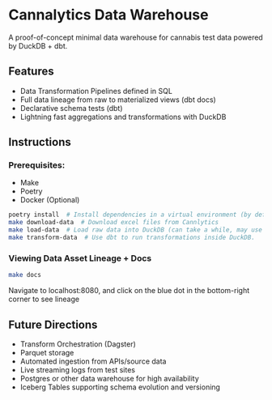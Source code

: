 # Cannalytics Data Warehouse
A proof-of-concept minimal data warehouse for cannabis test data powered by DuckDB + dbt.

## Features
- Data Transformation Pipelines defined in SQL
- Full data lineage from raw to materialized views (dbt docs)
- Declarative schema tests (dbt)
- Lightning fast aggregations and transformations with DuckDB

## Instructions
### Prerequisites:
- Make
- Poetry
- Docker (Optional)

```bash
poetry install  # Install dependencies in a virtual environment (by default Poetry config)
make download-data  # Download excel files from Cannlytics
make load-data  # Load raw data into DuckDB (can take a while, may use up to 5GiB of disk)
make transform-data  # Use dbt to run transformations inside DuckDB.
```

### Viewing Data Asset Lineage + Docs
```bash
make docs
```
Navigate to localhost:8080, and click on the blue dot in the bottom-right corner to see lineage

## Future Directions
- Transform Orchestration (Dagster)
- Parquet storage
- Automated ingestion from APIs/source data
- Live streaming logs from test sites
- Postgres or other data warehouse for high availability
- Iceberg Tables supporting schema evolution and versioning